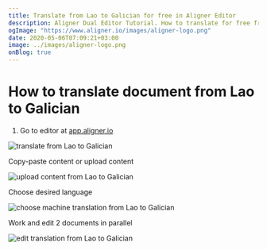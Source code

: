 ```yaml
---
title: Translate from Lao to Galician for free in Aligner Editor
description: Aligner Dual Editor Tutorial. How to translate for free from Lao to Galician. Aligner is multilingual document management platform. 
ogImage: "https://www.aligner.io/images/aligner-logo.png"
date: 2020-05-06T07:09:21+03:00
image: ../images/aligner-logo.png
onBlog: true
---
```


# How to translate document from Lao to Galician

1. Go to editor at [app.aligner.io](https://app.aligner.io "Aligner App web page")

![translate from Lao to Galician](../aligner-blank-editor.png "translate from Lao to Galician")

Copy-paste content or upload content

![upload content from Lao to Galician](../aligner-uploaded-document.png "upload content from Lao to Galician")

Choose desired language

![choose machine translation from Lao to Galician](../aligner-language-dropdown.png "choose machine translation from Lao to Galician")

Work and edit 2 documents in parallel

![edit translation from Lao to Galician](../aligner-double-sitded-editor.png "edit translation from Lao to Galician")

